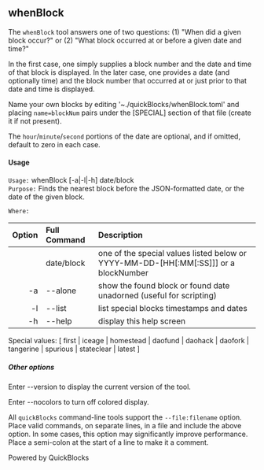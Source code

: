 ## whenBlock

The `whenBlock` tool answers one of two questions: (1) "When did a given block occur?" or (2) "What block occurred at or before a given date and time?"

In the first case, one simply supplies a block number and the date and time of that block is displayed. In the later case, one provides a date (and optionally time) and the block number that occurred at or just prior to that date and time is displayed.

Name your own blocks by editing '~./quickBlocks/whenBlock.toml' and placing `name=blockNum` pairs under the [SPECIAL] section of that file (create it if not present).

The `hour`/`minute`/`second` portions of the date are optional, and if omitted, default to zero in each case.

#### Usage

`Usage:`    whenBlock [-a|-l|-h] date/block  
`Purpose:`  Finds the nearest block before the JSON-formatted date, or the date of the given block.
             
`Where:`  

| Option | Full Command | Description |
| -------: | :------- | :------- |
|  | date/block | one of the special values listed below or YYYY-MM-DD-[HH[:MM[:SS]]] or a blockNumber |
| -a | --alone | show the found block or found date unadorned (useful for scripting) |
| -l | --list | list special blocks timestamps and dates |
| -h | --help | display this help screen |

  Special values: [ first | iceage | homestead | daofund | daohack | daofork | tangerine | spurious | stateclear | latest ]

##### Other options

Enter --version to display the current version of the tool.

Enter --nocolors to turn off colored display.

All `quickBlocks` command-line tools support the `--file:filename` option. Place valid commands, on separate lines, in a file and include the above option. In some cases, this option may significantly improve performance. Place a semi-colon at the start of a line to make it a comment.

Powered by QuickBlocks
